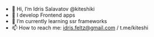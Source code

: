 - 👋 Hi, I’m Idris Salavatov @kiteshiki
- 👀 I develop Frontend apps
- 🌱 I’m currently learning ssr frameworks
- 📫 How to reach me: idris.feltz@gmail.com / t.me/kiteshi

<!---
Kiteshiki/Kiteshiki is a ✨ special ✨ repository because its `README.md` (this file) appears on your GitHub profile.
You can click the Preview link to take a look at your changes.
--->
